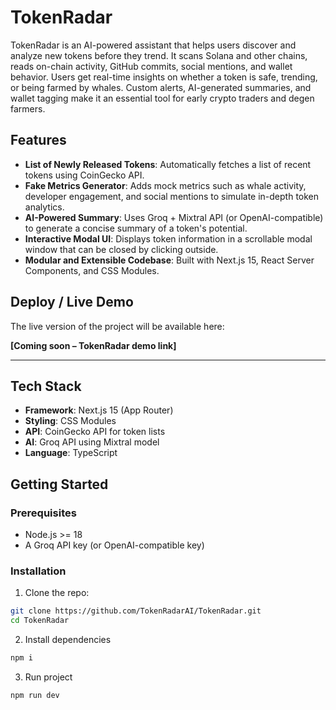# TokenRadar

TokenRadar is an AI-powered assistant that helps users discover and analyze new tokens before they trend. It scans Solana and other chains, reads on-chain activity, GitHub commits, social mentions, and wallet behavior. Users get real-time insights on whether a token is safe, trending, or being farmed by whales. Custom alerts, AI-generated summaries, and wallet tagging make it an essential tool for early crypto traders and degen farmers.

## Features

-  **List of Newly Released Tokens**: Automatically fetches a list of recent tokens using CoinGecko API.
-  **Fake Metrics Generator**: Adds mock metrics such as whale activity, developer engagement, and social mentions to simulate in-depth token analytics.
-  **AI-Powered Summary**: Uses Groq + Mixtral API (or OpenAI-compatible) to generate a concise summary of a token's potential.
-  **Interactive Modal UI**: Displays token information in a scrollable modal window that can be closed by clicking outside.
- **Modular and Extensible Codebase**: Built with Next.js 15, React Server Components, and CSS Modules.

## Deploy / Live Demo

The live version of the project will be available here:

**[Coming soon – TokenRadar demo link]**

---

## Tech Stack

- **Framework**: Next.js 15 (App Router)
- **Styling**: CSS Modules
- **API**: CoinGecko API for token lists
- **AI**: Groq API using Mixtral model
- **Language**: TypeScript

## Getting Started

### Prerequisites

- Node.js >= 18
- A Groq API key (or OpenAI-compatible key)

### Installation

1. Clone the repo:

```bash
git clone https://github.com/TokenRadarAI/TokenRadar.git
cd TokenRadar
```

2. Install dependencies

```bash
npm i
```

3. Run project

```bash
npm run dev
```